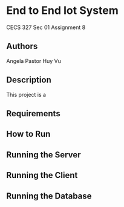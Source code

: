 # End to End Iot System
CECS 327 Sec 01
Assignment 8 

## Authors
Angela Pastor 
Huy Vu

## Description 
This project is a

## Requirements 

## How to Run 

## Running the Server

## Running the Client

## Running the Database





